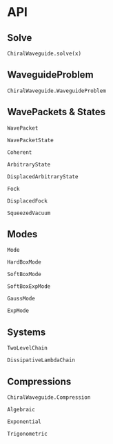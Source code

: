 # API

## Solve

```@docs
ChiralWaveguide.solve(x)
```

## WaveguideProblem

```@docs
ChiralWaveguide.WaveguideProblem
```

## WavePackets & States

```@docs
WavePacket
```

```@docs
WavePacketState
```

```@docs
Coherent
```

```@docs
ArbitraryState
```

```@docs
DisplacedArbitraryState
```

```@docs
Fock
```

```@docs
DisplacedFock
```

```@docs
SqueezedVacuum
```

## Modes

```@docs
Mode
```

```@docs
HardBoxMode
```

```@docs
SoftBoxMode
```

```@docs
SoftBoxExpMode
```

```@docs
GaussMode
```

```@docs
ExpMode
```

## Systems

```@docs
TwoLevelChain
```

```@docs
DissipativeLambdaChain
```

## Compressions

```@docs
ChiralWaveguide.Compression
```

```@docs
Algebraic
```

```@docs
Exponential
```

```@docs
Trigonometric
```
